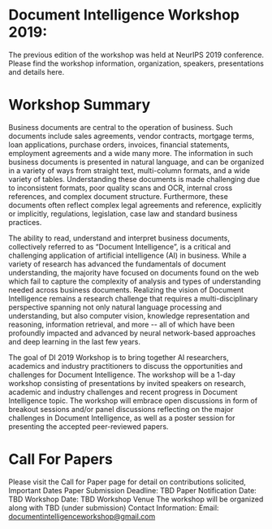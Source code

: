 # Document Intelligence Workshop 2019: 

The previous edition of the workshop was held at NeurIPS 2019 conference.
Please find the workshop information, organization, speakers, presentations and
details here.  

# Workshop Summary

Business documents are central to the operation of business. Such documents
include sales agreements, vendor contracts, mortgage terms, loan applications,
purchase orders, invoices, financial statements, employment agreements and a
wide many more. The information in such business documents is presented in
natural language, and can be organized in a variety of ways from straight text,
multi-column formats, and a wide variety of tables. Understanding these
documents is made challenging due to inconsistent formats, poor quality scans
and OCR, internal cross references, and complex document structure.
Furthermore, these documents often reflect complex legal agreements and
reference, explicitly or implicitly, regulations, legislation, case law and
standard business practices.  


The ability to read, understand and interpret business documents, collectively
referred to as “Document Intelligence”, is a critical and challenging
application of artificial intelligence (AI) in business. While a variety of
research has advanced the fundamentals of document understanding, the majority
have focused on documents found on the web which fail to capture the complexity
of analysis and types of understanding needed across business documents.
Realizing the vision of Document Intelligence remains a research challenge that
requires a multi-disciplinary perspective spanning not only natural language
processing and understanding, but also computer vision, knowledge
representation and reasoning, information retrieval, and more -- all of which
have been profoundly impacted and advanced by neural network-based approaches
and deep learning in the last few years.  

The goal of DI 2019 Workshop is to bring together AI researchers, academics and
industry practitioners to discuss the opportunities and challenges for Document
Intelligence. The workshop will be a 1-day workshop consisting of presentations
by invited speakers on research, academic and industry challenges and recent
progress in Document Intelligence topic. The workshop will embrace open
discussions in form of breakout sessions and/or panel discussions reflecting on
the major challenges in Document Intelligence, as well as a poster session for
presenting the accepted peer-reviewed papers.  

# Call For Papers
 Please visit the Call for Paper page for detail on contributions solicited,
Important Dates
Paper Submission Deadline: TBD
Paper Notification Date: TBD
Workshop Date: TBD
Workshop Venue
The workshop will be organized along with TBD (under submission)
Contact Information:
Email: documentintelligenceworkshop@gmail.com
